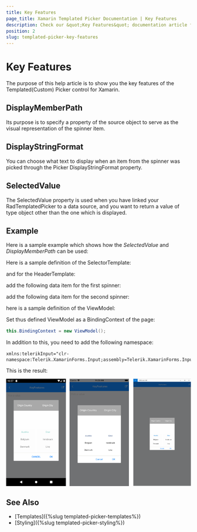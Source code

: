 ```yaml
---
title: Key Features
page_title: Xamarin Templated Picker Documentation | Key Features
description: Check our &quot;Key Features&quot; documentation article for Telerik TemplatedPicker for Xamarin control.
position: 2
slug: templated-picker-key-features
---
```


# Key Features

The purpose of this help article is to show you the key features of the Templated(Custom) Picker control for Xamarin.

## DisplayMemberPath

Its purpose is to specify a property of the source object to serve as the visual representation of the spinner item.

## DisplayStringFormat

You can choose what text to display when an item from the spinner was picked through the Picker DisplayStringFormat property.

## SelectedValue

The SelectedValue property is used when you have linked your RadTemplatedPicker to a data source, and you want to return a value of type object other than the one which is displayed. 

## Example

Here is a sample example which shows how the *SelectedValue* and *DisplayMemberPath* can be used:

<snippet id='templatedpicker-keyfeatures' />

Here is a sample definition of the SelectorTemplate:

<snippet id='templatedpicker-keyfeatures-selectortemplate' />

and for the HeaderTemplate:

<snippet id='templatedpicker-keyfeatures-headertemplate' />

add the following data item for the first spinner:

<snippet id='templatedpicker-country-businessmodel' />

add the following data item for the second spinner:

<snippet id='templatedpicker-city-businessmodel' />

here is a sample definition of the ViewModel:

<snippet id='templatedpicker-viewmodel' />

Set thus defined ViewModel as a BindingContext of the page:

```C#
this.BindingContext = new ViewModel();
```

In addition to this, you need to add the following namespace:

```XAML
xmlns:telerikInput="clr-namespace:Telerik.XamarinForms.Input;assembly=Telerik.XamarinForms.Input"
```

This is the result:

![Templated Picker Selected Value](images/templatedpicker_key_features.png)

## See Also

- [Templates]({%slug templated-picker-templates%})
- [Styling]({%slug templated-picker-styling%})